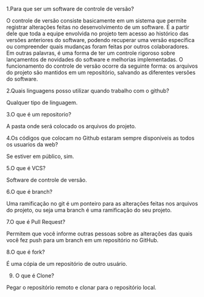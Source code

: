 1.Para que ser um software de controle de versão?

O controle de versão consiste basicamente em um sistema que permite registrar alterações feitas no desenvolvimento de um software.
É a partir dele que toda a equipe envolvida no projeto tem acesso ao histórico das versões anteriores do software, podendo 
recuperar uma versão específica ou compreender quais mudanças foram feitas por outros colaboradores.
Em outras palavras, é uma forma de ter um controle rigoroso sobre lançamentos de novidades do software e melhorias implementadas.
O funcionamento do controle de versão ocorre da seguinte forma: os arquivos do projeto são mantidos em um repositório, salvando
as diferentes versões do software.

2.Quais linguagens posso utilizar quando trabalho com o github?

Qualquer tipo de linguagem.

3.O que é um  repositorio?

A pasta onde será colocado os arquivos do projeto.

4.Os códigos que colocam no Github estaram sempre disponiveis as todos os usuarios da web?

Se estiver em público, sim.   

5.O que é VCS?

Software de controle de versão.

6.O que é branch?

Uma ramificação no git é um ponteiro para as alterações feitas nos
arquivos do projeto, ou seja uma branch é uma ramificação do seu projeto.

7.O que é Pull Request?

Permitem que você informe outras pessoas sobre as
alterações das quais você fez push para um branch em um repositório no GitHub.

8.O que é fork?

É uma cópia de um repositório de outro usuário. 

9. O que é Clone?

Pegar o repositório remoto e clonar para o repositório local.
 



